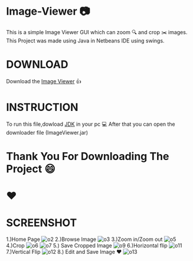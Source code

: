 # Image-Viewer :camera:
 
 This is a simple Image Viewer GUI which can zoom :mag: and crop :scissors: images.
 This Project was made using Java in Netbeans IDE using swings.
 
 # DOWNLOAD
 
 Download the [Image Viewer](https://raw.githubusercontent.com/Hritesh007/Image-Viewer/master/dist/ImageViewer.jar)  :+1:
 
 # INSTRUCTION
 
 To run this file,dowload [JDK](https://www.oracle.com/technetwork/java/javase/downloads/jdk11-downloads-5066655.html) in your pc :computer:
 After that you can open the downloader file (ImageViewer.jar)
 
 # Thank You For Downloading The Project :smile:
 
 # :hearts:
 
 # SCREENSHOT

1.)Home Page
 ![o2](https://user-images.githubusercontent.com/41838155/64104460-e22c0b00-cd91-11e9-9672-bee1dae16ccd.PNG)
2.)Browse Image
 ![o3](https://user-images.githubusercontent.com/41838155/64104973-f3294c00-cd92-11e9-8243-fff76513bb92.PNG)
3.)Zoom in/Zoom out
 ![o5](https://user-images.githubusercontent.com/41838155/64104976-f4f30f80-cd92-11e9-9f11-55fdd7c9f5f2.PNG)
4.)Crop
 ![o6](https://user-images.githubusercontent.com/41838155/64104991-fae8f080-cd92-11e9-87cf-9a3a3d7c8e13.PNG)
 ![o7](https://user-images.githubusercontent.com/41838155/64104995-fc1a1d80-cd92-11e9-8350-15d65432d3af.PNG)
5.) Save Cropped Image
 ![o9](https://user-images.githubusercontent.com/41838155/64105004-ffada480-cd92-11e9-8042-2aea1f4a9b75.PNG)
6.)Horizontal flip
 ![o11](https://user-images.githubusercontent.com/41838155/64105013-020ffe80-cd93-11e9-90bf-8f0608a7c25d.PNG)
7.)Vertical Flip
 ![o12](https://user-images.githubusercontent.com/41838155/64105018-03d9c200-cd93-11e9-9db6-67f5c4b94449.PNG)
8.) Edit and Save Image :hearts:
 ![o13](https://user-images.githubusercontent.com/41838155/64105026-06d4b280-cd93-11e9-92f5-4421e1922c86.PNG)
 
